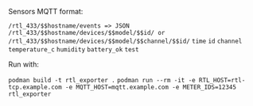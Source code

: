 Sensors MQTT format:

`/rtl_433/$$hostname/events => JSON`
`/rtl_433/$$hostname/devices/$$model/$$id/ or`
`/rtl_433/$$hostname/devices/$$model/$$channel/$$id/`
`time`
`id`
`channel`
`temperature_c`
`humidity`
`battery_ok`
`test`


Run with:

`podman build -t rtl_exporter .`
`podman run --rm -it -e RTL_HOST=rtl-tcp.example.com -e MQTT_HOST=mqtt.example.com -e METER_IDS=12345 rtl_exporter`
